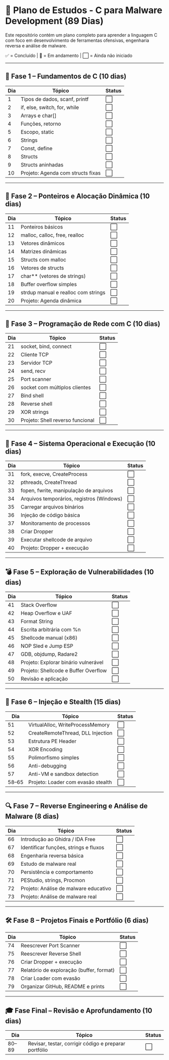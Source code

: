 # 📘 Plano de Estudos - C para Malware Development (89 Dias)

Este repositório contém um plano completo para aprender a linguagem C com foco em desenvolvimento de ferramentas ofensivas, engenharia reversa e análise de malware.

✅ = Concluído | 🔄 = Em andamento | ⬜ = Ainda não iniciado

---

## 🧱 Fase 1 – Fundamentos de C (10 dias)
| Dia | Tópico                                         | Status |
|-----|------------------------------------------------|--------|
| 1   | Tipos de dados, scanf, printf                  | ⬜      |
| 2   | if, else, switch, for, while                   | ⬜      |
| 3   | Arrays e char[]                                | ⬜      |
| 4   | Funções, retorno                               | ⬜      |
| 5   | Escopo, static                                 | ⬜      |
| 6   | Strings                                        | ⬜      |
| 7   | Const, define                                  | ⬜      |
| 8   | Structs                                        | ⬜      |
| 9   | Structs aninhadas                              | ⬜      |
| 10  | Projeto: Agenda com structs fixas              | ⬜      |

---

## 🧬 Fase 2 – Ponteiros e Alocação Dinâmica (10 dias)
| Dia | Tópico                                         | Status |
|-----|------------------------------------------------|--------|
| 11  | Ponteiros básicos                              | ⬜      |
| 12  | malloc, calloc, free, realloc                  | ⬜      |
| 13  | Vetores dinâmicos                              | ⬜      |
| 14  | Matrizes dinâmicas                             | ⬜      |
| 15  | Structs com malloc                             | ⬜      |
| 16  | Vetores de structs                             | ⬜      |
| 17  | char** (vetores de strings)                    | ⬜      |
| 18  | Buffer overflow simples                        | ⬜      |
| 19  | strdup manual e realloc com strings            | ⬜      |
| 20  | Projeto: Agenda dinâmica                       | ⬜      |

---

## 🔌 Fase 3 – Programação de Rede com C (10 dias)
| Dia | Tópico                                         | Status |
|-----|------------------------------------------------|--------|
| 21  | socket, bind, connect                          | ⬜      |
| 22  | Cliente TCP                                    | ⬜      |
| 23  | Servidor TCP                                   | ⬜      |
| 24  | send, recv                                     | ⬜      |
| 25  | Port scanner                                   | ⬜      |
| 26  | socket com múltiplos clientes                  | ⬜      |
| 27  | Bind shell                                     | ⬜      |
| 28  | Reverse shell                                  | ⬜      |
| 29  | XOR strings                                    | ⬜      |
| 30  | Projeto: Shell reverso funcional               | ⬜      |

---

## 🧠 Fase 4 – Sistema Operacional e Execução (10 dias)
| Dia | Tópico                                         | Status |
|-----|------------------------------------------------|--------|
| 31  | fork, execve, CreateProcess                    | ⬜      |
| 32  | pthreads, CreateThread                         | ⬜      |
| 33  | fopen, fwrite, manipulação de arquivos         | ⬜      |
| 34  | Arquivos temporários, registros (Windows)      | ⬜      |
| 35  | Carregar arquivos binários                     | ⬜      |
| 36  | Injeção de código básica                       | ⬜      |
| 37  | Monitoramento de processos                     | ⬜      |
| 38  | Criar Dropper                                  | ⬜      |
| 39  | Executar shellcode de arquivo                  | ⬜      |
| 40  | Projeto: Dropper + execução                    | ⬜      |

---

## 💣 Fase 5 – Exploração de Vulnerabilidades (10 dias)
| Dia | Tópico                                         | Status |
|-----|------------------------------------------------|--------|
| 41  | Stack Overflow                                 | ⬜      |
| 42  | Heap Overflow e UAF                            | ⬜      |
| 43  | Format String                                  | ⬜      |
| 44  | Escrita arbitrária com %n                      | ⬜      |
| 45  | Shellcode manual (x86)                         | ⬜      |
| 46  | NOP Sled e Jump ESP                            | ⬜      |
| 47  | GDB, objdump, Radare2                          | ⬜      |
| 48  | Projeto: Explorar binário vulnerável           | ⬜      |
| 49  | Projeto: Shellcode e Buffer Overflow           | ⬜      |
| 50  | Revisão e aplicação                            | ⬜      |

---

## 💉 Fase 6 – Injeção e Stealth (15 dias)
| Dia | Tópico                                         | Status |
|-----|------------------------------------------------|--------|
| 51  | VirtualAlloc, WriteProcessMemory               | ⬜      |
| 52  | CreateRemoteThread, DLL Injection              | ⬜      |
| 53  | Estrutura PE Header                            | ⬜      |
| 54  | XOR Encoding                                   | ⬜      |
| 55  | Polimorfismo simples                           | ⬜      |
| 56  | Anti-debugging                                 | ⬜      |
| 57  | Anti-VM e sandbox detection                    | ⬜      |
| 58–65 | Projeto: Loader com evasão stealth           | ⬜      |

---

## 🔍 Fase 7 – Reverse Engineering e Análise de Malware (8 dias)
| Dia | Tópico                                         | Status |
|-----|------------------------------------------------|--------|
| 66  | Introdução ao Ghidra / IDA Free                | ⬜      |
| 67  | Identificar funções, strings e fluxos          | ⬜      |
| 68  | Engenharia reversa básica                      | ⬜      |
| 69  | Estudo de malware real                         | ⬜      |
| 70  | Persistência e comportamento                   | ⬜      |
| 71  | PEStudio, strings, Procmon                     | ⬜      |
| 72  | Projeto: Análise de malware educativo          | ⬜      |
| 73  | Projeto: Análise de malware real               | ⬜      |

---

## 🛠️ Fase 8 – Projetos Finais e Portfólio (6 dias)
| Dia | Tópico                                         | Status |
|-----|------------------------------------------------|--------|
| 74  | Reescrever Port Scanner                        | ⬜      |
| 75  | Reescrever Reverse Shell                       | ⬜      |
| 76  | Criar Dropper + execução                       | ⬜      |
| 77  | Relatório de exploração (buffer, format)       | ⬜      |
| 78  | Criar Loader com evasão                        | ⬜      |
| 79  | Organizar GitHub, README e prints              | ⬜      |

---

## 🎓 Fase Final – Revisão e Aprofundamento (10 dias)
| Dia | Tópico                                         | Status |
|-----|------------------------------------------------|--------|
| 80–89 | Revisar, testar, corrigir código e preparar portfólio | ⬜  |
